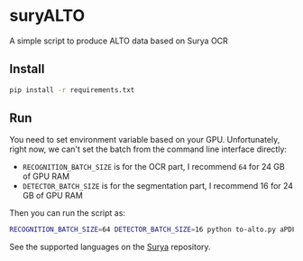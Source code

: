 suryALTO
========

A simple script to produce ALTO data based on Surya OCR

## Install

```sh
pip install -r requirements.txt
```

## Run

You need to set environment variable based on your GPU. Unfortunately, right now, we can't set the batch from the command line interface directly:
- `RECOGNITION_BATCH_SIZE` is for the OCR part, I recommend `64` for 24 GB of GPU RAM
- `DETECTOR_BATCH_SIZE` is for the segmentation part, I recommend 16 for 24 GB of GPU RAM

Then you can run the script as:

```sh
RECOGNITION_BATCH_SIZE=64 DETECTOR_BATCH_SIZE=16 python to-alto.py aPDF.pdf_OR_multiple_images --destination output --lang la --format pdf/image
```

See the supported languages on the [Surya](https://github.com/VikParuchuri/surya/blob/3cdc3b69ff6571aa4d639d0778dffb56ab79159f/surya/languages.py) repository.

